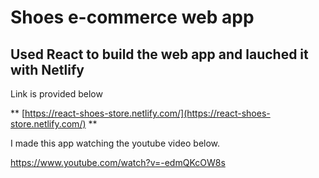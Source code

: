 # Shoes e-commerce web app

## Used React to build the web app and lauched it with Netlify

Link is provided below

** [https://react-shoes-store.netlify.com/](https://react-shoes-store.netlify.com/) **


I made this app watching the youtube video below.

https://www.youtube.com/watch?v=-edmQKcOW8s
